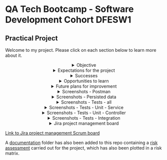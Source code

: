# QA Tech Bootcamp - Software Development Cohort DFESW1  
## Practical Project

Welcome to my project. Please click on each section below to learn more about it.

<details>
 
---

<summary align="center">Objective</summary>

The purpose of this project is to show understanding and implementation of software development concepts learnt during this course. These concepts include:

* Agile & Project Management (Git, Jira)
* Source Code Management (GitHub)
* Databases & Cloud Fundamentals (H2, MySQL)
* Programming Fundamentals (Java)
* API Development (Spring Boot)
* Automated Testing (JUnit, Mockito)

This also included the additional use of Eclipse, Postman, MySQL Workbench and Maven.
 
To accomplish this objective, the "QAProject" Spring Boot API was created which serves to allow CRUD (Create, Read, Update and Delete) functionality through HTTP requests from a tool like Postman. The application allows data to be tested with speed in an H2 console or persisted within a MySQL database in a live environment. Either a MySQL command line client or MySQL Workbench can be used to access the persisted database.

The intended use of the application is to create and use records of dogs entering a kennel, shelter or rescue centre - to enable the staff to keep track of their canine occupant best friends. I chose this as a focus for the application because dogs are one of the few things I like more than learning about software development!

The Dog class becomes an entity in the database with the following self-explanitory variables becoming attributes of each dog in the database:

* id - a Long datatype automatically assigned by the application to ensure each object/record is unique and help identify them quickly
* name - a String
* breed - a String
* age - an integer
* weight - a double datatype due to the need to use decimal places

Service, Controller and Repo classes were also used to implement functionality and best practice standards to the application.
 
---

</details>

<details>

---

<summary align="center">Expectations for the project</summary>
  
Going into the project I felt that I had a fairly good - if basic - grasp of the general concepts that needed to be used but I wasn't as confident about being able to recall syntax for everything right away.

I knew that I'd need to refer to work where I had practiced the concepts before to get syntax right and would likely need to research help online when facing new bugs - particularly in the testing part of the project which I had the least experience in. But I also knew I could rely on Eclipse as a great IDE to prompt me about syntax and also help with debugging.

I prepared my previous work and already knew some resources to use online - such as Stack Overflow - so I was still fairly confident I could complete the task.

My original goal for the project had been to keep the general idea of the application very simple so that I could focus on getting the functionality right - considering this was the first time I was creating my own application like this - and also have time to move onto stretch goals where I could then add some complexity to the application.

---

</details>

<details>

---

<summary align="center">Successes</summary>
The main application seemed to come together quite well and implementing the CRUD functionality went smoothly. It was a great feeling to create my first fully functional application tied to a database. Although other parts of the project involved some head scratching at times - such as testing scripts and compiling errors, I also enjoyed the feeling of accomplishment overcoming challenges during development and learning new things along the way. An example of something new I learnt is what a .md file is and how to edit them in fun ways, similar to HTML files!
<p></p>
Another aspect I'd consider a success was in being able to contribute to helping others overcome problems in their own work, either by helping to find the cause of their problem when they were stuck with something so that they could work out a solution for themselves or by sharing knowledge from my experience of overcoming problems in my project.

---

</details>

<details>

---

<summary align="center">Opportunities to learn</summary>

Time management was the single biggest challenge during this project, particularly because I had some external distractions due to illness. Some time was also spent trying to get the Github network graph to look like a "textbook" example should. This is evidenced in some of my earlier commits in this Github repository where the work done was either insignificant or manufactured to be able to add a commit on purpose and try to force Github to diversify the branches I was using (main/dev/feature), as testing prior to starting this repo had suggested that would help. Further research revealed that Github is not always 100% accurate when creating network graphs and with this being a small project it wasn't an ideal scenario to worry about details like that. So there was a learning opportunity to clarify the importance of smaller details like that with the project client earlier against criteria for delivery before spending time on trying to perfect them. This didn't have a negative impact on delivering the project on time as I continually re-evaluated my plan and remaining schedule twice a day to ensure I would reach my goals.

I came to realise the importance of clarifying any ambiguous details in the original brief early on. For example, quantifying subjective terminology to help with the project aims and planning. Or also clarifying that despite the project listing some possible stretch goals there was no grading incentive to complete them - whereas there was the possibility of _losing_ grading points by underachieving in delivering the Minimum Viable Product ("MVP"). This shifted my focus from attempting to achieve stretch goals to instead ensuring that every aspect of the MVP was as good as I could possibly make it in the time given. I've learnt to clarify details such as these right away in future.

I also learnt some niché technical details through trial and error or finding appropriate help to fix problems such as needing to set _Coverage Configurations_ appropriately when running JUnit tests, or how using H2 rather than MySQL for database implementation means that the double datatype needs to be declared slightly differently in a schema.

---

</details>

<details>

---

<summary align="center">Future plans for improvement</summary>

Stretch goals could improve the functionality or confidence in the application by adding more advanced development features such as DTOs, custom database queries and custom exceptions, or improving the test coverage and including an Entity Relationship Diagram. In addition, the original scope envisioned for this application could include the following improvements or additions:

* further revision and refactoring of existing code for best practice standards such as SOLID Principles
* adding more variables/attributes to the Dog entity which might be useful for the staff users, such as dateEnteredShelter
* adding a new entity to the database to record details of any individuals who adopt dogs from the shelter, recording details such as their name, address, phone number, email address, date first contacted, date adopted
 * adding interaction between the Dog and Adopter entities such as using foreign keys and a new Adoption entity to store details for each adoption event, holding details which would be related to both the Dog and Adopter
  * the above would require adapting the current application to be able to carry out CRUD functionality on different classes/entities with ease
* adding a frontend to the application to make using it even easier
 * after adding a frontend, or even beforehand, User Experience research could be carried out to optimise the app for its intended users and improve usability

---

</details>

<details>

---
 
<summary align="center">Screenshots - Postman</summary>

<p align="center">
<i>Postman - CREATE a new individual record, automatically generating a new ID</i>
</p>
<p align="center">
<img height="600" src="/img/postman-create.jpg">
</p>

<p align="center">
<i>Postman - READ individual record by ID with ID 1</i>
</p>
<p align="center">
<img height="600" src="/img/postman-readbyid.jpg">
</p>

<p align="center">
<i>Postman - UPDATE individual record with ID 2</i>
</p>
<p align="center">
<img height="600" src="/img/postman-update.jpg">
</p>

<p align="center">
<i>Postman - READ all records</i>
</p>
<p align="center">
<img height="600" src="/img/postman-readall.jpg">
</p>

<p align="center">
<i>Postman - DELETE individual record with ID 1</i>
</p>
<p align="center">
<img height="600" src="/img/postman-delete.jpg">
</p>

<p align="center">
<i>Postman - READ all after individual deletion, the record with ID 1 is no longer there</i>
</p>
<p align="center">
<img height="600" src="/img/postman-delete-readafter.jpg">
</p>
 
---

</details>

<details>

---
 
<summary align="center">Screenshots - Persisted data</summary>

<p align="center"> 
<i>Data persisting in MySQL Workbench after CREATE requests in Postman</i>
</p>
<p align="center">
<img height="600" src="/img/persisteddata.jpg">
</p>

---

</details>

<details>

---

<summary align="center">Screenshots - Tests - all</summary>

<p align="center">
<i>All tests run together - overview</i>
</p>
<p align="center">
<img height="350" src="/img/tests-AllOverview.jpg">
</p>

<p align="center">
<i>All tests run together - completed successfully</i>
</p>
<p align="center">
<img height="350" src="/img/tests-AllCompleted.jpg">
</p>
 
<p align="center">
<i>All tests run together - coverage report</i>
</p>
<p align="center">
<img height="350" src="/img/tests-AllCoverage.jpg">
</p>

---

</details>

<details>

---

<summary align="center">Screenshots - Tests - Unit - Service</summary>

<p align="center">
<i>Unit tests for Service class - overview</i>
</p>
<p align="center">
<img height="350" src="/img/tests-UnitServiceOverview.jpg">
</p>

<p align="center">
<i>Unit tests for Service class - completed successfully</i>
</p>
<p align="center">
<img height="200" src="/img/tests-UnitServiceCompleted.jpg">
</p>
 
<p align="center">
<i>Unit tests for Service class - coverage report</i>
</p>
<p align="center">
<img height="350" src="/img/tests-UnitServiceCoverage.jpg">
</p>

---

</details>

<details>

---

<summary align="center">Screenshots - Tests - Unit - Controller</summary>

<p align="center">
<i>Unit tests for Controller class - overview</i>
</p>
<p align="center">
<img height="350" src="/img/tests-UnitControllerOverview.jpg">
</p>

<p align="center">
<i>Unit tests for Controller class - completed successfully</i>
</p>
<p align="center">
<img height="200" src="/img/tests-UnitControllerCompleted.jpg">
</p>
 
<p align="center">
<i>Unit tests for Controller class - coverage report</i>
</p>
<p align="center">
<img height="350" src="/img/tests-UnitControllerCoverage.jpg">
</p>

---

</details>

<details>

---

<summary align="center">Screenshots - Tests - Integration</summary>

<p align="center">
<i>Integration test - overview</i>
</p>
<p align="center">
<img height="350" src="/img/tests-IntegrationOverview.jpg">
</p>

<p align="center">
<i>Integration test - completed successfully</i>
</p>
<p align="center">
<img height="200" src="/img/tests-IntegrationCompleted.jpg">
</p>
 
<p align="center">
<i>Integration test - coverage report</i>
</p>
<p align="center">
<img height="350" src="/img/tests-IntegrationCoverage.jpg">
</p>

---

</details>

<details>

---

<summary align="center">Jira project management board</summary>

On the Jira board, User Stories and Tasks were dividing across two epics - Development and Documentation. Acceptance criteria have been set for User Stories, estimations via story points have been assigned to all Tasks and MoSCoW prioritisation has been implemented through Jira's priority labelling for both Tasks and User Stories. The MoSCoW equivalent of Jira priority labels is as follows:

* Highest = Must have (all MVP deliverables)
* High = Should have (e.g. refactoring for SOLID principles or efficiency if spare time is available)
* Medium = Could have (Stretch goals that are deemed to be the most suitable for time constaints and project goals, which might be completed if there is time)
* Lowest = Won't have (Stretch goals that are unlikely to be implemented)

Sprints have been completed for all User Stories and Tasks involving MVP deliverables. Several stretch goal User Stories and Tasks remain in the project backlog on the board due to time constraints and making the decision to focus on delivering a solid MVP.

---

</details>

[Link to Jira project management Scrum board](https://kalford.atlassian.net/jira/software/projects/QP/boards/2/roadmap?shared=&atlOrigin=eyJpIjoiZTk4MDhlMmI1ZGYyNDM1YjhkZDNkOTUxNTUyZTg4NGMiLCJwIjoiaiJ9)

A [documentation](/documentation) folder has also been added to this repo containing a [risk assessment](/documentation/RiskAssessment.pdf) carried out for the project, which has also been plotted in a risk matrix.
